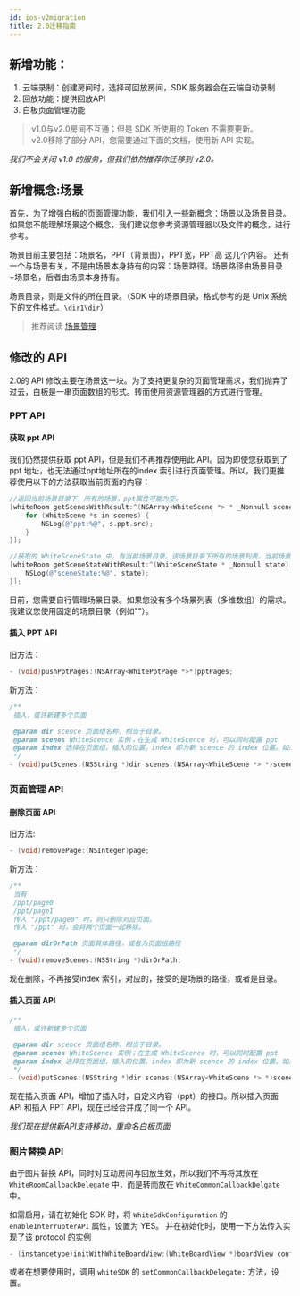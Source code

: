 ```yaml
---
id: ios-v2migration
title: 2.0迁移指南
---
```


## 新增功能：

1. 云端录制：创建房间时，选择可回放房间，SDK 服务器会在云端自动录制
1. 回放功能：提供回放API
1. 白板页面管理功能


>v1.0与v2.0房间不互通；但是 SDK 所使用的 Token 不需要更新。  
v2.0移除了部分 API，您需要通过下面的文档，使用新 API 实现。

*我们不会关闭 v1.0 的服务，但我们依然推荐你迁移到 v2.0。*

## 新增概念:场景

首先，为了增强白板的页面管理功能，我们引入一些新概念：场景以及场景目录。
如果您不能理解场景这个概念，我们建议您参考资源管理器以及文件的概念，进行参考。

场景目前主要包括：场景名，PPT（背景图），PPT宽，PPT高 这几个内容。
还有一个与场景有关，不是由场景本身持有的内容：场景路径。场景路径由场景目录+场景名，后者由场景本身持有。

场景目录，则是文件的所在目录。（SDK 中的场景目录，格式参考的是 Unix 系统下的文件格式。`\dir1\dir`）

>推荐阅读 [场景管理](./scenes.md) 

## 修改的 API

2.0的 API 修改主要在场景这一块。为了支持更复杂的页面管理需求，我们抛弃了过去，白板是一串页面数组的形式。转而使用资源管理器的方式进行管理。

### PPT API

#### 获取 ppt API

我们仍然提供获取 ppt API，但是我们不再推荐使用此 API。因为即使您获取到了 ppt 地址，也无法通过ppt地址所在的index 索引进行页面管理。所以，我们更推荐使用以下的方法获取当前页面的内容：

```Objective-C
//返回当前场景目录下，所有的场景，ppt属性可能为空。
[whiteRoom getScenesWithResult:^(NSArray<WhiteScene *> * _Nonnull scenes) {
    for (WhiteScene *s in scenes) {
        NSLog(@"ppt:%@", s.ppt.src);
    }
}];

//获取的 WhiteSceneState 中，有当前场景目录，该场景目录下所有的场景列表，当前场景在场景列表中的索引。
[whiteRoom getSceneStateWithResult:^(WhiteSceneState * _Nonnull state) {
    NSLog(@"sceneState:%@", state);
}];
```

目前，您需要自行管理场景目录。如果您没有多个场景列表（多维数组）的需求。我建议您使用固定的场景目录（例如"\"）。

#### 插入 PPT API

旧方法：

```Objective-C
- (void)pushPptPages:(NSArray<WhitePptPage *>*)pptPages;
```

新方法：

```Objective-C
/**
 插入，或许新建多个页面

 @param dir scence 页面组名称，相当于目录。
 @param scenes WhiteScence 实例；在生成 WhiteScence 时，可以同时配置 ppt
 @param index 选择在页面组，插入的位置。index 即为新 scence 的 index 位置。如果想要放在最末尾，可以传入 NSUIntegerMax。
 */
- (void)putScenes:(NSString *)dir scenes:(NSArray<WhiteScene *> *)scenes index:(NSUInteger)index;
```

### 页面管理 API

#### 删除页面 API

旧方法:

```Objective-C
- (void)removePage:(NSInteger)page;
```

新方法：

```Objective-C
/**
 当有
 /ppt/page0
 /ppt/page1
 传入 "/ppt/page0" 时，则只删除对应页面。
 传入 "/ppt" 时，会将两个页面一起移除。

 @param dirOrPath 页面具体路径，或者为页面组路径
 */
- (void)removeScenes:(NSString *)dirOrPath;
```

现在删除，不再接受index 索引，对应的，接受的是场景的路径，或者是目录。

#### 插入页面 API

```Objective-C
/**
 插入，或许新建多个页面

 @param dir scence 页面组名称，相当于目录。
 @param scenes WhiteScence 实例；在生成 WhiteScence 时，可以同时配置 ppt
 @param index 选择在页面组，插入的位置。index 即为新 scence 的 index 位置。如果想要放在最末尾，可以传入 NSUIntegerMax。
 */
- (void)putScenes:(NSString *)dir scenes:(NSArray<WhiteScene *> *)scenes index:(NSUInteger)index;
```

现在插入页面 API，增加了插入时，自定义内容（ppt）的接口。所以插入页面 API 和插入 PPT API，现在已经合并成了同一个 API。

*我们现在提供新API支持移动，重命名白板页面*

### 图片替换 API

由于图片替换 API，同时对互动房间与回放生效，所以我们不再将其放在 `WhiteRoomCallbackDelegate` 中，而是转而放在 `WhiteCommonCallbackDelgate` 中。

如需启用，请在初始化 SDK 时，将 `WhiteSdkConfiguration` 的 `enableInterrupterAPI` 属性，设置为 YES。
并在初始化时，使用一下方法传入实现了该 protocol 的实例 

```Objective-C
- (instancetype)initWithWhiteBoardView:(WhiteBoardView *)boardView config:(WhiteSdkConfiguration *)config commonCallbackDelegate:(nullable id<WhiteCommonCallbackDelegate>)callback
```

或者在想要使用时，调用 `whiteSDK` 的 `setCommonCallbackDelegate:` 方法，设置。